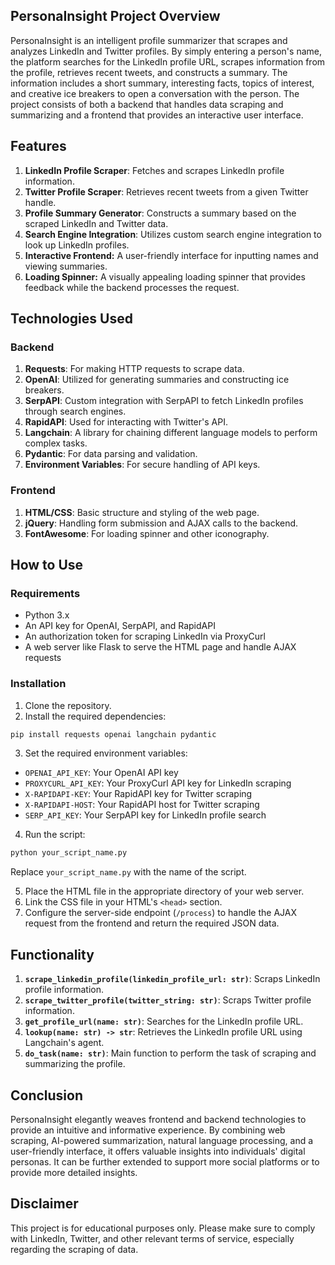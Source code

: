 ## PersonaInsight Project Overview

PersonaInsight is an intelligent profile summarizer that scrapes and analyzes LinkedIn and Twitter profiles.  By simply entering a person's name, the platform searches for the LinkedIn profile URL, scrapes information from the profile, retrieves recent tweets, and constructs a summary. The information includes a short summary, interesting facts, topics of interest, and creative ice breakers to open a conversation with the person. The project consists of both a backend that handles data scraping and summarizing and a frontend that provides an interactive user interface.

## Features

1. **LinkedIn Profile Scraper**: Fetches and scrapes LinkedIn profile information.
2. **Twitter Profile Scraper**: Retrieves recent tweets from a given Twitter handle.
3. **Profile Summary Generator**: Constructs a summary based on the scraped LinkedIn and Twitter data.
4. **Search Engine Integration**: Utilizes custom search engine integration to look up LinkedIn profiles.
5. **Interactive Frontend:** A user-friendly interface for inputting names and viewing summaries.
6. **Loading Spinner:** A visually appealing loading spinner that provides feedback while the backend processes the request.

## Technologies Used

### Backend

1. **Requests**: For making HTTP requests to scrape data.
2. **OpenAI**: Utilized for generating summaries and constructing ice breakers.
3. **SerpAPI**: Custom integration with SerpAPI to fetch LinkedIn profiles through search engines.
4. **RapidAPI**: Used for interacting with Twitter's API.
5. **Langchain**: A library for chaining different language models to perform complex tasks.
6. **Pydantic**: For data parsing and validation.
7. **Environment Variables**: For secure handling of API keys.

### Frontend

1. **HTML/CSS**: Basic structure and styling of the web page.
2. **jQuery**: Handling form submission and AJAX calls to the backend.
3. **FontAwesome**: For loading spinner and other iconography.

## How to Use

### Requirements

- Python 3.x
- An API key for OpenAI, SerpAPI, and RapidAPI
- An authorization token for scraping LinkedIn via ProxyCurl
- A web server like Flask to serve the HTML page and handle AJAX requests

### Installation

1. Clone the repository.
2. Install the required dependencies:

```bash
pip install requests openai langchain pydantic
```

3. Set the required environment variables:

- `OPENAI_API_KEY`: Your OpenAI API key
- `PROXYCURL_API_KEY`: Your ProxyCurl API key for LinkedIn scraping
- `X-RAPIDAPI-KEY`: Your RapidAPI key for Twitter scraping
- `X-RAPIDAPI-HOST`: Your RapidAPI host for Twitter scraping
- `SERP_API_KEY`: Your SerpAPI key for LinkedIn profile search

4. Run the script:

```bash
python your_script_name.py
```

Replace `your_script_name.py` with the name of the script.

5. Place the HTML file in the appropriate directory of your web server.
6. Link the CSS file in your HTML's `<head>` section.
7. Configure the server-side endpoint (`/process`) to handle the AJAX request from the frontend and return the required JSON data.
   
## Functionality

1. **`scrape_linkedin_profile(linkedin_profile_url: str)`**: Scraps LinkedIn profile information.
2. **`scrape_twitter_profile(twitter_string: str)`**: Scraps Twitter profile information.
3. **`get_profile_url(name: str)`**: Searches for the LinkedIn profile URL.
4. **`lookup(name: str) -> str`**: Retrieves the LinkedIn profile URL using Langchain's agent.
5. **`do_task(name: str)`**: Main function to perform the task of scraping and summarizing the profile.

## Conclusion

PersonaInsight elegantly weaves frontend and backend technologies to provide an intuitive and informative experience. By combining web scraping, AI-powered summarization, natural language processing, and a user-friendly interface, it offers valuable insights into individuals' digital personas. It can be further extended to support more social platforms or to provide more detailed insights.

## Disclaimer

This project is for educational purposes only. Please make sure to comply with LinkedIn, Twitter, and other relevant terms of service, especially regarding the scraping of data.
